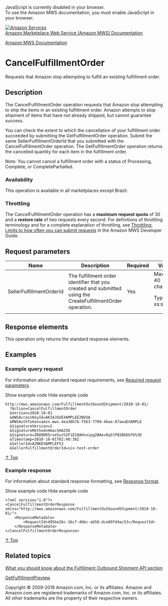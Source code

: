 <div id="MWSDX_noscript">

JavaScript is currently disabled in your browser.  
To use the Amazon MWS documentation, you must enable JavaScript in your
browser.

</div>

<div id="MWSDX_divtop">

[![Amazon
Services](https://images-na.ssl-images-amazon.com/images/G/08/mwsportal/fr_FR/amazonservices.gif
"Amazon Services")](http://services.amazon.fr)  
<span id="MWSDX_titlebar">[Amazon Marketplace Web Service (Amazon MWS)
Documentation](https://developer.amazonservices.fr/gp/mws/docs.html)</span>

</div>

<div id="MWSDX_divbottom">

<div id="MWSDX_divleft">

<div id="MWSDX_toc">

</div>

</div>

<div id="MWSDX_divright">

<div id="MWSDX_content">

<span id="MWSDX_breadcrumbs">[Amazon MWS
Documentation](https://developer.amazonservices.fr/gp/mws/docs.html)</span>

<div id="FBAOutbound_CancelFulfillmentOrder" class="nested0">

# CancelFulfillmentOrder

<div class="body">

<span class="ph">Requests that Amazon stop attempting to fulfill an
existing fulfillment order.</span>

</div>

<div id="Description" class="topic concept nested1">

## Description

<div class="body conbody">

The <span class="keyword apiname">CancelFulfillmentOrder</span>
operation requests that Amazon stop attempting to ship the items in an
existing fulfillment order. Amazon attempts to stop shipment of items
that have not already shipped, but cannot guarantee success.

You can check the extent to which the cancellation of your fulfillment
order succeeded by submitting the
<span class="keyword apiname">GetFulfillmentOrder</span> operation.
Submit the same
<span class="keyword parmname">SellerFulfillmentOrderId</span> that you
submitted with the
<span class="keyword apiname">CancelFulfillmentOrder</span> operation.
The <span class="keyword apiname">GetFulfillmentOrder</span> operation
returns the cancelled quantity for each item in the fulfillment order.

<div class="note note">

<span class="notetitle">Note:</span> You cannot cancel a fulfillment
order with a status of Processing, Complete, or CompletePartialled.

</div>

<div class="section">

### Availability

This operation is available in all marketplaces except Brazil.

</div>

<div class="section">

### Throttling

The <span class="keyword apiname">CancelFulfillmentOrder</span>
operation has a **maximum request quota** of 30 and a **restore rate**
of two requests every second. <span class="ph">For definitions of
throttling terminology and for a complete explanation of throttling, see
[Throttling: Limits to how often you can submit
requests](../dev_guide/DG_Throttling.md) in the
<span class="ph">Amazon MWS Developer Guide</span>.</span>

</div>

</div>

</div>

<div id="RequestParameters" class="topic reference nested1">

## Request parameters

<div class="body refbody">

<div class="tablenoborder">

<table>
<colgroup>
<col style="width: 25%" />
<col style="width: 25%" />
<col style="width: 25%" />
<col style="width: 25%" />
</colgroup>
<thead>
<tr class="header">
<th>Name</th>
<th>Description</th>
<th>Required</th>
<th>Values</th>
</tr>
</thead>
<tbody>
<tr class="odd">
<td><span class="keyword parmname">SellerFulfillmentOrderId</span></td>
<td><span class="ph">The fulfillment order identifier that you created and submitted using the <span class="keyword apiname">CreateFulfillmentOrder</span> operation.</span></td>
<td>Yes</td>
<td>Maximum: 40 characters
<p><span class="ph">Type: xs:string</span></p></td>
</tr>
</tbody>
</table>

</div>

</div>

</div>

<div id="ResponseElements" class="topic reference nested1">

## Response elements

<div class="body refbody">

<div class="section">

<span class="ph">This operation only returns the standard response
elements.</span>

</div>

</div>

</div>

<div id="Examples" class="topic reference nested1">

## Examples

<div class="body refbody">

<div class="section">

### Example query request

<span class="ph">For information about standard request requirements,
see [Required request
parameters](../dev_guide/DG_RequiredRequestParameters.md).</span>

<span class="ph expander"> <span class="keyword parmname xshow">Show
example code</span> <span class="keyword parmname xhide">Hide example
code</span> </span>

<div class="sectiondiv content">

``` pre codeblock
http://mws.amazonaws.com/FulfillmentOutboundShipment/2010-10-01/
  ?Action=CancelFulfillmentOrder
  &Version=2010-10-01
  &AWSAccessKeyId=AKIAJGUEXAMPLEE2NVUA
  &MWSAuthToken=amzn.mws.4ea38b7b-f563-7709-4bae-87aeaEXAMPLE
  &SignatureVersion=2
  &SignatureMethod=HmacSHA256
  &Signature=ZRA9DR5rveSuz%2F1D18AHvoipg2BAev8yblPQ1BbEbfU%3D
  &Timestamp=2010-10-01T02:40:36Z
  &SellerId=A2NKEXAMPLEF53
  &SellerFulfillmentOrderId=six-test-order
```

[↑ Top](#Examples)

</div>

</div>

<div class="section">

### Example response

<span class="ph">For information about standard response formatting, see
[Response format](../dev_guide/DG_ResponseFormat.md).</span>

<span class="ph expander"> <span class="keyword parmname xshow">Show
example code</span> <span class="keyword parmname xhide">Hide example
code</span> </span>

<div class="sectiondiv content">

``` pre codeblock
<?xml version="1.0"?>
<CancelFulfillmentOrderResponse xmlns="http://mws.amazonaws.com/FulfillmentOutboundShipment/2010-10-01/">
    <ResponseMetadata>
        <RequestId>d95be26c-16cf-4bbc-ab58-dce89fd4ac53</RequestId>
    </ResponseMetadata>
</CancelFulfillmentOrderResponse>
```

[↑ Top](#Examples)

</div>

</div>

</div>

</div>

<div id="RelatedTopics" class="topic nested1">

## Related topics

<div class="body">

[What you should know about the Fulfillment Outbound Shipment API
section](FBAOutbound_Overview.md)

[GetFulfillmentPreview](FBAOutbound_GetFulfillmentPreview.md "Returns a list of fulfillment order previews based on shipping criteria that you specify.")

</div>

</div>

</div>

<div id="MWSDX_footer">

Copyright © 2009-2019 Amazon.com, Inc. or its affiliates. Amazon and
Amazon.com are registered trademarks of Amazon.com, Inc. or its
affiliates. All other trademarks are the property of their respective
owners.

</div>

</div>

</div>

<div style="clear: both;">

</div>

</div>
